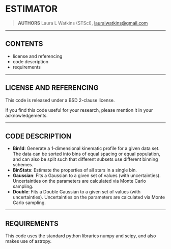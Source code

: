 ESTIMATOR
=========

> **AUTHORS**
Laura L Watkins (STScI), <lauralwatkins@gmail.com>


-------------------------------------------------------------------------------


CONTENTS
--------

* license and referencing
* code description
* requirements


-------------------------------------------------------------------------------


LICENSE AND REFERENCING
-----------------------

This code is released under a BSD 2-clause license.

If you find this code useful for your research, please mention it in your acknowledgements.


-------------------------------------------------------------------------------


CODE DESCRIPTION
----------------

* **Bin1d**: Generate a 1-dimensional kinematic profile for a given data set.  The data can be sorted into bins of equal spacing or equal population, and can also be split such that different subsets use different binning schemes.
* **BinStats**: Estimate the properties of all stars in a single bin.
* **Gaussian**: Fits a Gaussian to a given set of values (with uncertainties). Uncertainties on the parameters are calculated via Monte Carlo sampling.
* **Double**: Fits a Double Gaussian to a given set of values (with uncertainties). Uncertainties on the parameters are calculated via Monte Carlo sampling.


-------------------------------------------------------------------------------


REQUIREMENTS
----------------------------------------

This code uses the standard python libraries numpy and scipy, and also makes use of astropy.
